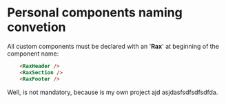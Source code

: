 # Personal components naming convetion

All custom components must be declared with an '**Rax**' at beginning of the component name:

```html
    <RaxHeader />
    <RaxSection />
    <RaxFooter />
```

Well, is not mandatory, because is my own project ajd asjdasfsdfsdfsdfda.